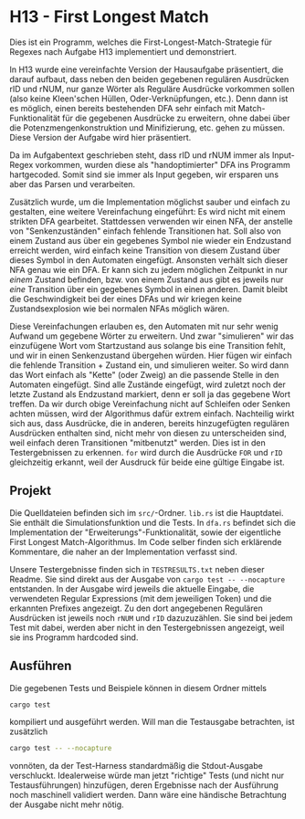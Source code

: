 # H13 - First Longest Match

Dies ist ein Programm, welches die First-Longest-Match-Strategie für Regexes nach Aufgabe H13 implementiert und demonstriert.

In H13 wurde eine vereinfachte Version der Hausaufgabe präsentiert, die darauf aufbaut, dass neben den beiden gegebenen regulären Ausdrücken rID und rNUM, nur ganze Wörter als Reguläre Ausdrücke vorkommen sollen (also keine Kleen'schen Hüllen, Oder-Verknüpfungen, etc.). Denn dann ist es möglich, einen bereits bestehenden DFA sehr einfach mit Match-Funktionalität für die gegebenen Ausdrücke zu erweitern, ohne dabei über die Potenzmengenkonstruktion und Minifizierung, etc. gehen zu müssen. Diese Version der Aufgabe wird hier präsentiert.

Da im Aufgabentext geschrieben steht, dass rID und rNUM immer als Input-Regex vorkommen, wurden diese als "handoptimierter" DFA ins Programm hartgecoded. Somit sind sie immer als Input gegeben, wir ersparen uns aber das Parsen und verarbeiten.

Zusätzlich wurde, um die Implementation möglichst sauber und einfach zu gestalten, eine weitere Vereinfachung eingeführt: Es wird nicht mit einem strikten DFA gearbeitet. Stattdessen verwenden wir einen NFA, der anstelle von "Senkenzuständen" einfach fehlende Transitionen hat. Soll also von einem Zustand aus über ein gegebenes Symbol nie wieder ein Endzustand erreicht werden, wird einfach keine Transition von diesem Zustand über dieses Symbol in den Automaten eingefügt. Ansonsten verhält sich dieser NFA genau wie ein DFA. Er kann sich zu jedem möglichen Zeitpunkt in nur _einem_ Zustand befinden, bzw. von einem Zustand aus gibt es jeweils nur _eine_ Transition über ein gegebenes Symbol in einen anderen. Damit bleibt die Geschwindigkeit bei der eines DFAs und wir kriegen keine Zustandsexplosion wie bei normalen NFAs möglich wären.

Diese Vereinfachungen erlauben es, den Automaten mit nur sehr wenig Aufwand um gegebene Wörter zu erweitern. Und zwar "simulieren" wir das einzufügene Wort vom Startzustand aus solange bis eine Transition fehlt, und wir in einen Senkenzustand übergehen würden. Hier fügen wir einfach die fehlende Transition + Zustand ein, und simulieren weiter. So wird dann das Wort einfach als "Kette" (oder Zweig) an die passende Stelle in den Automaten eingefügt. Sind alle Zustände eingefügt, wird zuletzt noch der letzte Zustand als Endzustand markiert, denn er soll ja das gegebene Wort treffen. Da wir durch obige Vereinfachung nicht auf Schleifen oder Senken achten müssen, wird der Algorithmus dafür extrem einfach. Nachteilig wirkt sich aus, dass Ausdrücke, die in anderen, bereits hinzugefügten regulären Ausdrücken enthalten sind, nicht mehr von diesen zu unterscheiden sind, weil einfach deren Transitionen "mitbenutzt" werden. Dies ist in den Testergebnissen zu erkennen. `for` wird durch die Ausdrücke `FOR` und `rID` gleichzeitig erkannt, weil der Ausdruck für beide eine gültige Eingabe ist.

## Projekt

Die Quelldateien befinden sich im `src/`-Ordner. `lib.rs` ist die Hauptdatei. Sie enthält die Simulationsfunktion und die Tests.
In `dfa.rs` befindet sich die Implementation der "Erweiterungs"-Funktionalität, sowie der eigentliche First Longest Match-Algorithmus.
Im Code selber finden sich erklärende Kommentare, die naher an der Implementation verfasst sind.

Unsere Testergebnisse finden sich in `TESTRESULTS.txt` neben dieser Readme. Sie sind direkt aus der Ausgabe von `cargo test -- --nocapture` entstanden. In der Ausgabe wird jeweils die aktuelle Eingabe, die verwendeten Regular Expressions (mit dem jeweiligen Token) und die erkannten Prefixes angezeigt. Zu den dort angegebenen Regulären Ausdrücken ist jeweils noch `rNUM` und `rID` dazuzuzählen. Sie sind bei jedem Test mit dabei, werden aber nicht in den Testergebnissen angezeigt, weil sie ins Programm hardcoded sind.

## Ausführen

Die gegebenen Tests und Beispiele können in diesem Ordner mittels

```bash
cargo test
```

kompiliert und ausgeführt werden. Will man die Testausgabe betrachten, ist zusätzlich

```bash
cargo test -- --nocapture
```

vonnöten, da der Test-Harness standardmäßig die Stdout-Ausgabe verschluckt. Idealerweise würde man jetzt "richtige" Tests (und nicht nur Testausführungen) hinzufügen, deren Ergebnisse nach der Ausführung noch maschinell validiert werden. Dann wäre eine händische Betrachtung der Ausgabe nicht mehr nötig.